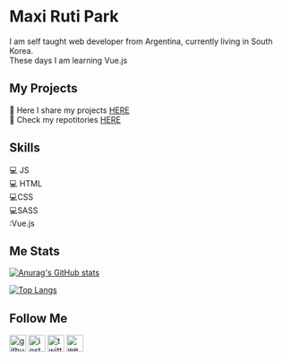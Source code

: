 # Maxi Ruti Park

I am self taught web developer from Argentina, currently living in South Korea.  
These days I am learning Vue.js

## My Projects
:low_brightness: Here I share my projects [HERE](https://myfirstwebsite1-0-4.netlify.app/)  
:low_brightness: Check my repotitories [HERE](https://github.com/maxrpark?tab=repositories)  
## Skills

:computer: JS  
:computer: HTML  
:computer:CSS  
:computer:SASS  
:Vue.js

## Me Stats

  
[![Anurag's GitHub stats](https://github-readme-stats.vercel.app/api?username=maxrpark)](https://github.com/anuraghazra/github-readme-stats)

[![Top Langs](https://github-readme-stats.vercel.app/api/top-langs/?username=maxrpark)](https://github.com/anuraghazra/github-readme-stats)

## Follow Me

[<img  src='https://cdn.jsdelivr.net/npm/simple-icons@3.0.1/icons/github.svg' alt='github' height='30'>](https://github.com/https://github.com/maxrpark)      [<img src='https://cdn.jsdelivr.net/npm/simple-icons@3.0.1/icons/instagram.svg' alt='instagram' height='30'>](https://www.instagram.com/https://www.instagram.com/maxi.r.park//)     [<img src='https://cdn.jsdelivr.net/npm/simple-icons@3.0.1/icons/twitter.svg' alt='twitter' height='30'>](https://twitter.com/https://twitter.com/MaxCodeJourney)      [<img src='https://cdn.jsdelivr.net/npm/simple-icons@3.0.1/icons/icloud.svg' alt='website' height='30'>](https://vegetarianoencorea.com/)  
 

